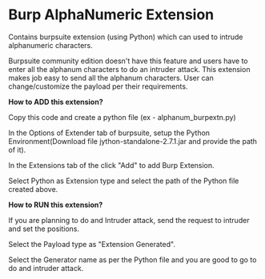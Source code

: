 # Burp AlphaNumeric Extension
Contains burpsuite extension (using Python) which can used to intrude alphanumeric characters.

Burpsuite community edition doesn't have this feature and users have to enter all the alphanum characters to do an intruder attack.
This extension makes job easy to send all the alphanum characters. 
User can change/customize the payload per their requirements.

**How to ADD this extension?**

Copy this code and create a python file (ex - alphanum_burpextn.py)

In the Options of Extender tab of burpsuite, setup the Python Environment(Download file jython-standalone-2.7.1.jar and provide the path of it).

In the Extensions tab of the click "Add" to add Burp Extension.

Select Python as Extension type and select the path of the Python file created above.


**How to RUN this extension?**

If you are planning to do and Intruder attack, send the request to intruder and set the positions.

Select the Payload type as "Extension Generated".

Select the Generator name as per the Python file and you are good to go to do and intruder attack.














